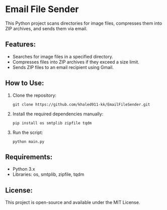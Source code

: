 # Email File Sender

This Python project scans directories for image files, compresses them into ZIP archives, and sends them via email.

## Features:
- Searches for image files in a specified directory.
- Compresses files into ZIP archives if they exceed a size limit.
- Sends ZIP files to an email recipient using Gmail.

## How to Use:
1. Clone the repository:
   ```
   git clone https://github.com/khaled911-kk/EmailFileSender.git
   ```
2. Install the required dependencies manually:
   ```
   pip install os smtplib zipfile tqdm
   ```
3. Run the script:
   ```
   python main.py
   ```

## Requirements:
- Python 3.x
- Libraries: os, smtplib, zipfile, tqdm

## License:
This project is open-source and available under the MIT License.

